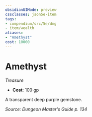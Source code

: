 ```yaml
---
obsidianUIMode: preview
cssclasses: json5e-item
tags:
- compendium/src/5e/dmg
- item/wealth
aliases: 
- "Amethyst"
cost: 10000
---
```

# Amethyst
*Treasure*  

- **Cost**: 100 gp

A transparent deep purple gemstone.

*Source: Dungeon Master's Guide p. 134*